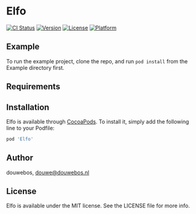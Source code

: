 # Elfo

[![CI Status](https://img.shields.io/travis/douwebos/Elfo.svg?style=flat)](https://travis-ci.org/douwebos/Elfo)
[![Version](https://img.shields.io/cocoapods/v/Elfo.svg?style=flat)](https://cocoapods.org/pods/Elfo)
[![License](https://img.shields.io/cocoapods/l/Elfo.svg?style=flat)](https://cocoapods.org/pods/Elfo)
[![Platform](https://img.shields.io/cocoapods/p/Elfo.svg?style=flat)](https://cocoapods.org/pods/Elfo)

## Example

To run the example project, clone the repo, and run `pod install` from the Example directory first.

## Requirements

## Installation

Elfo is available through [CocoaPods](https://cocoapods.org). To install
it, simply add the following line to your Podfile:

```ruby
pod 'Elfo'
```

## Author

douwebos, douwe@douwebos.nl

## License

Elfo is available under the MIT license. See the LICENSE file for more info.
